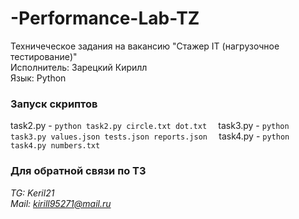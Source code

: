 ﻿# -Performance-Lab-TZ  
Техничеческое задания на вакансию  "Стажер IT (нагрузочное тестирование)"  
Исполнитель: Зарецкий Кирилл  
Язык: Python  

### Запуск скриптов
task2.py - `python task2.py circle.txt dot.txt  `
task3.py - `python task3.py values.json tests.json reports.json  `
task4.py - `python task4.py numbers.txt`

### Для обратной связи по ТЗ
*TG: Keril21*  
*Mail: kirill95271@mail.ru*
